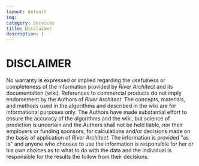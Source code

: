 ```yaml
---
layout: default
img: 
category: Services
title: Disclaimer
description: |
---
```


DISCLAIMER
==========

No warranty is expressed or implied regarding the usefulness or completeness of the information provided by *River Architect* and its documentation (wiki). References to commercial products do not imply endorsement by the Authors of *River Architect*. The concepts, materials, and methods used in the algorithms and described in the wiki are for informational purposes only. The Authors have made substantial effort to ensure the accuracy of the algorithms and the wiki, but science of prediction is uncertain and the Authors shall not be held liable, nor their employers or funding sponsors, for calculations and/or decisions made on the basis of application of *River Architect*. The information is provided "as is" and anyone who chooses to use the information is responsible for her or his own choices as to what to do with the data and the individual is responsible for the results the follow from their decisions.


